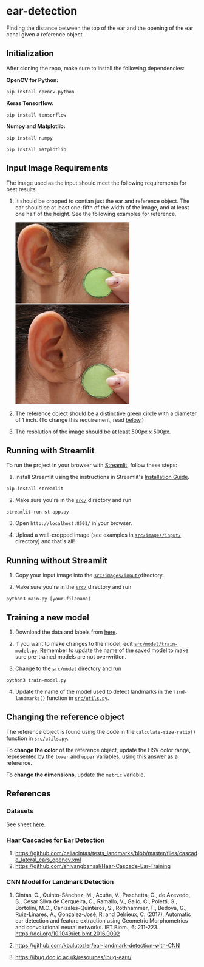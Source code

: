 # ear-detection
Finding the distance between the top of the ear and the opening of the ear canal given a reference object.

## Initialization

After cloning the repo, make sure to install the following dependencies:

**OpenCV for Python:** 
~~~
pip install opencv-python
~~~

**Keras Tensorflow:**
~~~
pip install tensorflow
~~~

**Numpy and Matplotlib:**
~~~
pip install numpy
~~~
~~~
pip install matplotlib
~~~

## Input Image Requirements

The image used as the input should meet the following requirements for best results.

1. It should be cropped to contian just the ear and reference object. The ear should be at least one-fifth of the width of the image, and at least one half of the height. See the following examples for reference.  

    <img src="./src/images/input/input-1.jpg" alt="Example Input 1" width="300"/>
    <img src="./src/images/input/input-2.jpg" alt="Example Input 2" width="300"/>


2. The reference object should be a distinctive green circle with a diameter of 1 inch. (To change this requirement, read [below](#changing-the-reference-object).)

3. The resolution of the image should be at least 500px x 500px. 

## Running with Streamlit 

To run the project in your browser with [Streamlit](https://streamlit.io/), follow these steps: 
1. Install Streamlit using the instructions in Streamlit's [Installation Guide](https://docs.streamlit.io/library/get-started/installation).  
~~~
pip install streamlit
~~~
2. Make sure you're in the [`src/`](https://github.com/snykra/ear-detection/tree/master/src) directory and run 
~~~
streamlit run st-app.py
~~~
3. Open `http://localhost:8501/` in your browser. 

4. Upload a well-cropped image (see examples in [`src/images/input/`](https://github.com/snykra/ear-detection/tree/master/src/images/input) directory) and that's all! 

## Running without Streamlit

1. Copy your input image into the [`src/images/input/`](https://github.com/snykra/ear-detection/tree/master/src/images/input)directory.

2. Make sure you're in the [`src/`](https://github.com/snykra/ear-detection/tree/master/src) directory and run 
~~~
python3 main.py [your-filename]
~~~

## Training a new model

1. Download the data and labels from [here](##TODO). 

2. If you want to make changes to the model, edit [`src/model/train-model.py`](https://github.com/snykra/ear-detection/blob/master/src/model/train-model.py). Remember to update the name of the saved model to make sure pre-trained models are not overwritten. 

3. Change to the [`src/model`](https://github.com/snykra/ear-detection/tree/master/src/model) directory and run 
~~~
python3 train-model.py
~~~

4. Update the name of the model used to detect landmarks in the `find-landmarks()` function in [`src/utils.py`](https://github.com/snykra/ear-detection/blob/master/src/utils.py). 

## Changing the reference object

The reference object is found using the code in the `calculate-size-ratio()` function in [`src/utils.py`](https://github.com/snykra/ear-detection/blob/master/src/utils.py).

To **change the color** of the reference object, update the HSV color range, represented by the `lower` and `upper` variables, using this [answer](https://stackoverflow.com/a/48367205) as a reference.

To **change the dimensions**, update the `metric` variable.

## References

### Datasets
See sheet [here](https://docs.google.com/spreadsheets/d/1V0Uz_a1sO2GemPQG_aZdIIxw7FyNRtB7P2EzyRpHeF0/edit?usp=sharing).

### Haar Cascades for Ear Detection
1. https://github.com/celiacintas/tests_landmarks/blob/master/files/cascade_lateral_ears_opencv.xml
2. https://github.com/shivangbansal/Haar-Cascade-Ear-Training

### CNN Model for Landmark Detection
1. Cintas, C., Quinto-Sánchez, M., Acuña, V., Paschetta, C., de Azevedo, S., Cesar Silva de Cerqueira, C., Ramallo, V., Gallo, C., Poletti, G., Bortolini, M.C., Canizales-Quinteros, S., Rothhammer, F., Bedoya, G., Ruiz-Linares, A., Gonzalez-José, R. and Delrieux, C. (2017), Automatic ear detection and feature extraction using Geometric Morphometrics and convolutional neural networks. IET Biom., 6: 211-223. https://doi.org/10.1049/iet-bmt.2016.0002

2. https://github.com/kbulutozler/ear-landmark-detection-with-CNN

3. https://ibug.doc.ic.ac.uk/resources/ibug-ears/


